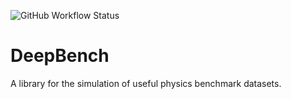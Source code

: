 ![GitHub Workflow Status](https://img.shields.io/github/workflow/status/AeRabelais/DeepBenchmark/test-bench?style=flat-square)
# DeepBench
 A library for the simulation of useful physics benchmark datasets. 
